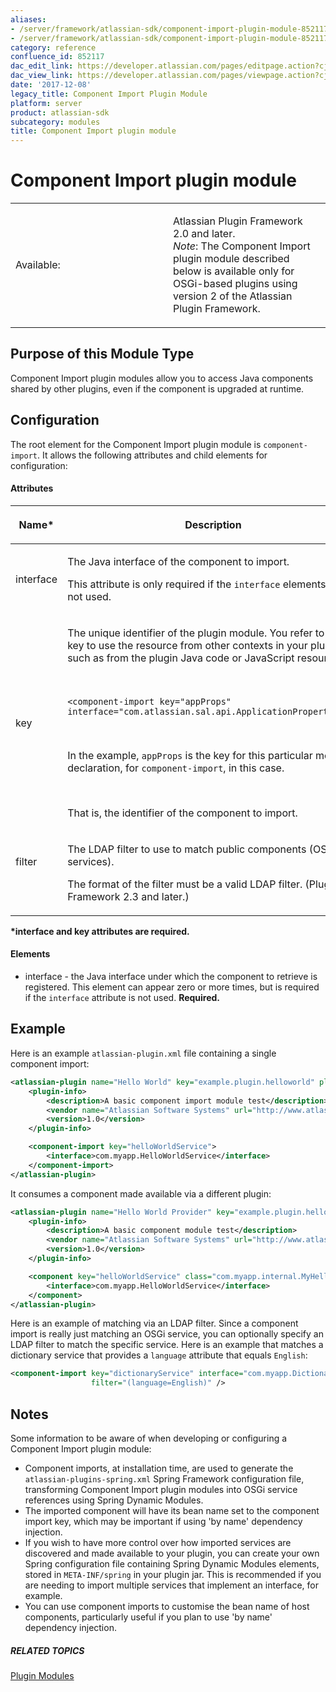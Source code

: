 ```yaml
---
aliases:
- /server/framework/atlassian-sdk/component-import-plugin-module-852117.html
- /server/framework/atlassian-sdk/component-import-plugin-module-852117.md
category: reference
confluence_id: 852117
dac_edit_link: https://developer.atlassian.com/pages/editpage.action?cjm=wozere&pageId=852117
dac_view_link: https://developer.atlassian.com/pages/viewpage.action?cjm=wozere&pageId=852117
date: '2017-12-08'
legacy_title: Component Import Plugin Module
platform: server
product: atlassian-sdk
subcategory: modules
title: Component Import plugin module
---
```

# Component Import plugin module

<table>
<colgroup>
<col style="width: 50%" />
<col style="width: 50%" />
</colgroup>
<tbody>
<tr class="odd">
<td><p>Available:</p></td>
<td><p>Atlassian Plugin Framework 2.0 and later.<br />
<em>Note</em>: The Component Import plugin module described below is available only for OSGi-based plugins using version 2 of the Atlassian Plugin Framework.</p></td>
</tr>
</tbody>
</table>

## Purpose of this Module Type

Component Import plugin modules allow you to access Java components shared by other plugins, even if the component is upgraded at runtime.

## Configuration

The root element for the Component Import plugin module is `component-import`. It allows the following attributes and child elements for configuration:

#### Attributes

<table>
<colgroup>
<col style="width: 50%" />
<col style="width: 50%" />
</colgroup>
<thead>
<tr class="header">
<th><p>Name*</p></th>
<th><p>Description</p></th>
</tr>
</thead>
<tbody>
<tr class="odd">
<td><p>interface</p></td>
<td><p>The Java interface of the component to import.</p>
<p>This attribute is only required if the <code>interface</code> elements are not used.</p></td>
</tr>
<tr class="even">
<td>key</td>
<td><p>The unique identifier of the plugin module. You refer to this key to use the resource from other contexts in your plugin, such as from the plugin Java code or JavaScript resources.</p>
<p> </p>
<pre><code>&lt;component-import key=&quot;appProps&quot; interface=&quot;com.atlassian.sal.api.ApplicationProperties&quot;/&gt;</code></pre>
<p> </p>
<p>In the example, <code>appProps</code> is the key for this particular module declaration, for <code>component-import</code>, in this case.</p>
 
<p>That is, the identifier of the component to import.</p></td>
</tr>
<tr class="odd">
<td><p>filter</p>
<p> </p></td>
<td><p>The LDAP filter to use to match public components (OSGi services).</p>
<p>The format of the filter must be a valid LDAP filter. (Plugin Framework 2.3 and later.)</p></td>
</tr>
</tbody>
</table>

**\*interface and key attributes are required.**

#### Elements

-   interface - the Java interface under which the component to retrieve is registered. This element can appear zero or more times, but is required if the `interface` attribute is not used. **Required.**

## Example

Here is an example `atlassian-plugin.xml` file containing a single component import:

``` xml
<atlassian-plugin name="Hello World" key="example.plugin.helloworld" plugins-version="2">
    <plugin-info>
        <description>A basic component import module test</description>
        <vendor name="Atlassian Software Systems" url="http://www.atlassian.com"/>
        <version>1.0</version>
    </plugin-info>

    <component-import key="helloWorldService">
        <interface>com.myapp.HelloWorldService</interface>
    </component-import>
</atlassian-plugin>
```

It consumes a component made available via a different plugin:

``` xml
<atlassian-plugin name="Hello World Provider" key="example.plugin.helloworld.provider" plugins-version="2">
    <plugin-info>
        <description>A basic component module test</description>
        <vendor name="Atlassian Software Systems" url="http://www.atlassian.com"/>
        <version>1.0</version>
    </plugin-info>

    <component key="helloWorldService" class="com.myapp.internal.MyHelloWorldService" public="true">
        <interface>com.myapp.HelloWorldService</interface>
    </component>
</atlassian-plugin>
```

Here is an example of matching via an LDAP filter. Since a component import is really just matching an OSGi service, you can optionally specify an LDAP filter to match the specific service. Here is an example that matches a dictionary service that provides a `language` attribute that equals `English`:

``` xml
<component-import key="dictionaryService" interface="com.myapp.DictionaryService"
                  filter="(language=English)" />
```

## Notes

Some information to be aware of when developing or configuring a Component Import plugin module:

-   Component imports, at installation time, are used to generate the `atlassian-plugins-spring.xml` Spring Framework configuration file, transforming Component Import plugin modules into OSGi service references using Spring Dynamic Modules.
-   The imported component will have its bean name set to the component import key, which may be important if using 'by name' dependency injection.
-   If you wish to have more control over how imported services are discovered and made available to your plugin, you can create your own Spring configuration file containing Spring Dynamic Modules elements, stored in `META-INF/spring` in your plugin jar. This is recommended if you are needing to import multiple services that implement an interface, for example.
-   You can use component imports to customise the bean name of host components, particularly useful if you plan to use 'by name' dependency injection.

##### RELATED TOPICS

[Plugin Modules](/server/framework/atlassian-sdk/plugin-modules)









































